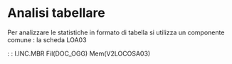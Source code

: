 # Analisi tabellare
Per analizzare le statistiche in formato di tabella si utilizza un componente comune :  la scheda LOA03

 :  : I.INC.MBR Fil(DOC_OGG) Mem(V2LOCOSA03)
